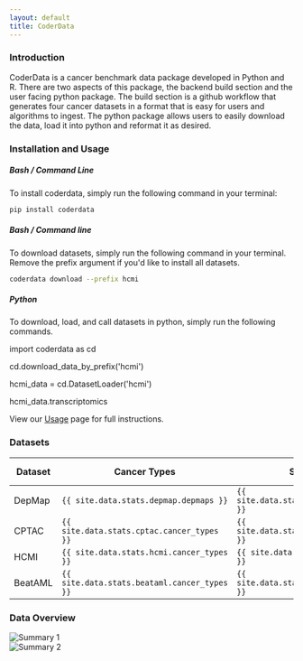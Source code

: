 ```yaml
---
layout: default
title: CoderData
---
```


<link rel="stylesheet" href="assets/css/style.css">

<!-- # Cancer Omics and Drug Experiment Response Data (`coderdata`) Python Package -->

### Introduction
CoderData is a cancer benchmark data package developed in Python and R. 
There are two aspects of this package, the backend build section and the user facing python package.
The build section is a github workflow that generates four cancer datasets in a format that is easy for users and algorithms to ingest. 
The python package allows users to easily download the data, load it into python and reformat it as desired.

### Installation and Usage
##### Bash / Command Line

To install coderdata, simply run the following command in your terminal:

```bash
pip install coderdata
```

##### Bash / Command line
To download datasets, simply run the following command in your terminal. Remove the prefix argument if you'd like to install all datasets.

```bash
coderdata download --prefix hcmi
```

##### Python
To download, load, and call datasets in python, simply run the following commands. 

<div class="code-box">
    <p>import coderdata as cd </p>
    <p>cd.download_data_by_prefix('hcmi')</p>
    <p>hcmi_data = cd.DatasetLoader('hcmi')</p>
    <p>hcmi_data.transcriptomics</p>
</div>

View our [Usage](pages/usage.md) page for full instructions.


### Datasets


| Dataset | Cancer Types | Samples | Genes | Drugs | Transcriptomics | Proteomics | Mutations | Copy Number |
|---------|--------------|---------|-------|-------|-----------------|------------|-----------|-------------|
| DepMap  | `{{ site.data.stats.depmap.depmaps }}` | `{{ site.data.stats.depmap.samples }}` | `{{ site.data.stats.depmap.genes }}` | `{{ site.data.stats.depmap.drugs }}` | Yes | Yes | Yes | Yes |
| CPTAC   | `{{ site.data.stats.cptac.cancer_types }}` | `{{ site.data.stats.cptac.samples }}` | `{{ site.data.stats.cptac.genes }}` | `{{ site.data.stats.cptac.drugs }}` | Yes | Yes | Yes | Yes |
| HCMI    | `{{ site.data.stats.hcmi.cancer_types }}` | `{{ site.data.stats.hcmi.samples }}` | `{{ site.data.stats.hcmi.genes }}` | `{{ site.data.stats.hcmi.drugs }}` | Yes | Yes | Yes | Yes |
| BeatAML | `{{ site.data.stats.beataml.cancer_types }}` | `{{ site.data.stats.beataml.samples }}` | `{{ site.data.stats.beataml.genes }}` | `{{ site.data.stats.beataml.drugs }}` | Yes | Yes | No  | No  |



<!-- <div class="dataset-section">
    {% assign datasets = 'depmap,cptac,hcmi,beataml' | split: ',' %}
    {% for dataset in datasets %}
        <div class="dataset-container">
            <a href="datasets/{{ dataset }}" class="dataset-link">{{ dataset | capitalize }}</a>
            <div class="dataset-blurb">
                {% case dataset %}
                    {% when 'depmap' %}
                        <p>Cancer Types: {{ site.data.stats.depmap.depmaps }} </p>
                        <p>Samples: {{ site.data.stats.depmap.samples }} </p>
                        <p>Genes: {{ site.data.stats.depmap.genes }} </p>
                        <p>Drugs: {{ site.data.stats.depmap.drugs }} </p>
                        <span class="dot dot_transcriptomics"></span> 
                        <span class="dot dot_proteomics"></span> 
                        <span class="dot dot_mutations"></span> 
                        <span class="dot dot_copy_number"></span> 
                    {% when 'cptac' %}
                        <p>Cancer Types: {{ site.data.stats.cptac.cancer_types }} </p>
                        <p>Samples: {{ site.data.stats.cptac.samples }} </p>
                        <p>Genes: {{ site.data.stats.cptac.genes }} </p>
                        <p>Drugs: {{ site.data.stats.cptac.drugs }} </p>
                        <span class="dot dot_transcriptomics"></span> 
                        <span class="dot dot_proteomics"></span> 
                        <span class="dot dot_mutations"></span> 
                        <span class="dot dot_copy_number"></span> 
                    {% when 'hcmi' %}
                        <p>Cancer Types: {{ site.data.stats.hcmi.cancer_types }} </p>
                        <p>Samples: {{ site.data.stats.hcmi.samples }} </p>
                        <p>Genes: {{ site.data.stats.hcmi.genes }} </p>
                        <p>Drugs: {{ site.data.stats.hcmi.drugs }} </p>
                        <span class="dot dot_transcriptomics"></span> 
                        <span class="dot dot_proteomics"></span> 
                        <span class="dot dot_mutations"></span> 
                        <span class="dot dot_copy_number"></span> 
                    {% when 'beataml' %}
                        <p>Cancer Types: {{ site.data.stats.beataml.cancer_types }}</p>
                        <p>Samples: {{ site.data.stats.beataml.samples }} </p>
                        <p>Genes: {{ site.data.stats.beataml.genes }}</p>
                        <p>Drugs: {{ site.data.stats.beataml.drugs }}</p>
                        <span class="dot dot_transcriptomics"></span> 
                        <span class="dot dot_proteomics"></span> 
                {% endcase %}
            </div>
        </div>
    {% endfor %}

</div> -->


<!-- <div class="legend">
    <p>Transcriptomics<span class="dot dot_transcriptomics"></span></p>
    <p>Proteomics<span class="dot dot_proteomics"></span></p>
    <p>Mutations<span class="dot dot_mutations"></span></p>
    <p>Copy Number<span class="dot dot_copy_number"></span></p>
</div> -->


### Data Overview

<div class="flex-container"> 
    <div class="flex-item">
        <img src="{{ 'assets/stats/Fig0_Overview.png' | relative_url }}" alt="Summary 1" />
    </div>
    <div class="flex-item">
        <img src="{{ 'assets/stats/Fig5_Sample_Summary.png' | relative_url }}" alt="Summary 2" />
    </div>
</div>
